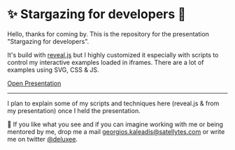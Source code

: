 # ✨ Stargazing for developers 💫
Hello, thanks for coming by. This is the repository for the presentation "Stargazing for developers".

It's build with [reveal.js](https://revealjs.com/#/) but I highly customized it especially with scripts to control my interactive examples loaded in iframes. There are a lot of examples using SVG, CSS & JS.

[Open Presentation](https://georgiee.github.io/stargazing)

---

I plan to explain some of my scripts and techniques here (reveal.js & from my presentation) once I held the presentation.

👋 If you like what you see and if you can imagine working with me or being mentored by me,
drop me a mail [georgios.kaleadis@satellytes.com](mailto:georgios.kaleadis@satellytes.com)
or write me on twitter [@deluxee](https://twitter.com/deluxee).